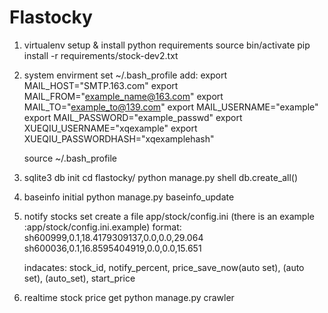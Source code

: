 Flastocky
======
1. virtualenv setup & install python requirements
    source bin/activate
    pip install -r requirements/stock-dev2.txt

2. system envirment set
    ~/.bash_profile
        add:
            export MAIL_HOST="SMTP.163.com"
            export MAIL_FROM="example_name@163.com"
            export MAIL_TO="example_to@139.com"
            export MAIL_USERNAME="example"
            export MAIL_PASSWORD="example_passwd"
            export XUEQIU_USERNAME="xqexample"
            export XUEQIU_PASSWORDHASH="xqexamplehash"

    source ~/.bash_profile

3. sqlite3 db init
    cd flastocky/
    python manage.py shell
    db.create_all()

4. baseinfo initial
    python manage.py baseinfo_update

5. notify stocks set
    create a file app/stock/config.ini (there is an example :app/stock/config.ini.example)
    format:
    sh600999,0.1,18.4179309137,0.0,0.0,29.064
    sh600036,0.1,16.8595404919,0.0,0.0,15.651

    indacates: stock_id, notify_percent, price_save_now(auto set), (auto set), (auto_set), start_price

6. realtime stock price get
    python manage.py crawler

